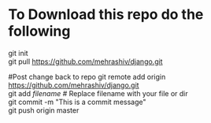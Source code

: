 # To Download this repo do the following
git init <br>
git pull https://github.com/mehrashiv/django.git

#Post change back to repo
git remote add origin https://github.com/mehrashiv/django.git<br>
git add _filename_ # Replace filename with your file or dir <br>
git commit -m "This is a commit message"<br>
git push origin master <br>
